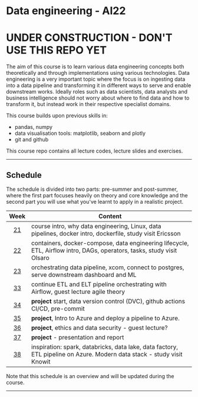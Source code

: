 # Data engineering - AI22

# UNDER CONSTRUCTION - DON'T USE THIS REPO YET

The aim of this course is to learn various data engineering concepts both theoretically and through implementations using various technologies. Data engineering is a very important topic where the focus is on ingesting data into a data pipeline and transforming it in different ways to serve and enable downstream works. Ideally roles such as data scientists, data analysts and business intelligence should not worry about where to find data and how to transform it, but instead work in their respective specialist domains.

This course builds upon previous skills in:

- pandas, numpy
- data visualisation tools: matplotlib, seaborn and plotly
- git and github

This course repo contains all lecture codes, lecture slides and exercises.

---

## Schedule

The schedule is divided into two parts: pre-summer and post-summer, where the first part focuses heavily on theory and core knowledge and the second part you will use what you've learnt to apply in a realistic project.

|   Week   | Content                                                                                                                |
| :------: | ---------------------------------------------------------------------------------------------------------------------- |
| [21][w1] | course intro, why data engineering, Linux, data pipelines, docker intro, dockerfile, study visit Ericsson              |
| [22][w2] | containers, docker-compose, data engineering lifecycle, ETL, Airflow intro, DAGs, operators, tasks, study visit Olsaro |
| [23][w3] | orchestrating data pipeline, xcom, connect to postgres, serve downstream dashboard and ML                              |
| [33][w4] | continue ETL and ELT pipeline orchestrating with Airflow, guest lecture agile theory                                   |
| [34][w5] | **project** start, data version control (DVC), github actions CI/CD, pre-commit                                        |
| [35][w6] | **project**, Intro to Azure and deploy a pipeline to Azure.                                                            |
| [36][w7] | **project**, ethics and data security - guest lecture?                                                                 |
| [37][w8] | **project** - presentation and report                                                                                  |
| [38][w9] | inspiration: spark, databricks, data lake, data factory, ETL pipeline on Azure. Modern data stack - study visit Knowit |

Note that this schedule is an overview and will be updated during the course.

[w1]: https://github.com/kokchun/Data-engineering-AI22/blob/main/Resources/week1.md
[w2]: https://github.com/kokchun/Data-engineering-AI22/blob/main/Resources/week2.md
[w3]: https://github.com/kokchun/Data-engineering-AI22/blob/main/Resources/week3.md
[w4]: https://github.com/kokchun/Data-engineering-AI22/blob/main/Resources/week4.md
[w5]: https://github.com/kokchun/Data-engineering-AI22/blob/main/Resources/week5.md
[w6]: https://github.com/kokchun/Data-engineering-AI22/blob/main/Resources/week6.md
[w7]: https://github.com/kokchun/Data-engineering-AI22/blob/main/Resources/week7.md
[w8]: https://github.com/kokchun/Data-engineering-AI22/blob/main/Resources/week8.md
[w9]: https://github.com/kokchun/Data-engineering-AI22/blob/main/Resources/week9.md

---
